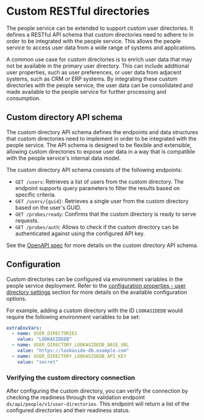 # Custom RESTful directories

The people service can be extended to support custom user directories. It defines a RESTful API schema that custom directories need to adhere to in order to be integrated with the people service. This allows the people service to access user data from a wide range of systems and applications.

A common use case for custom directories is to enrich user data that may not be available in the primary user directory. This can include additional user properties, such as user preferences, or user data from adjacent systems, such as CRM or ERP systems. By integrating these custom directories with the people service, the user data can be consolidated and made available to the people service for further processing and consumption.

## Custom directory API schema

The custom directory API schema defines the endpoints and data structures that custom directories need to implement in order to be integrated with the people service. The API schema is designed to be flexible and extensible, allowing custom directories to expose user data in a way that is compatible with the people service's internal data model.

The custom directory API schema consists of the following endpoints:

- `GET /users`: Retrieves a list of users from the custom directory. The endpoint supports query parameters to filter the results based on specific criteria.
- `GET /users/{guid}`: Retrieves a single user from the custom directory based on the user's GUID.
- `GET /probes/ready`: Confirms that the custom directory is ready to serve requests.
- `GET /probes/auth`: Allows to check if the custom directory can be authenticated against using the configured API key.

See the [OpenAPI spec](./custom-restful-directories-openapi-spec.json) for more details on the custom directory API schema.

## Configuration

Custom directories can be configured via environment variables in the people service deployment. Refer to the [configuration properties - user directory settings](../../deployment/configuration/index.md#user-directory-settings) section for more details on the available configuration options.

For example, adding a custom directory with the ID `LOOKASIDEDB` would require the following environment variables to be set:

```yaml
extraEnvVars:
  - name: USER_DIRECTORIES
    value: "LOOKASIDEDB"
  - name: USER_DIRECTORY_LOOKASIDEDB_BASE_URL
    value: "https://lookaside-db.example.com"
  - name: USER_DIRECTORY_LOOKASIDEDB_API_KEY
    value: "secret"
```

### Verifying the custom directory connection

After configuring the custom directory, you can verify the connection by checking the readiness through the validation endpoint `dx/api/people/v1/user-directories`. This endpoint will return a list of the configured directories  and their readiness status.
